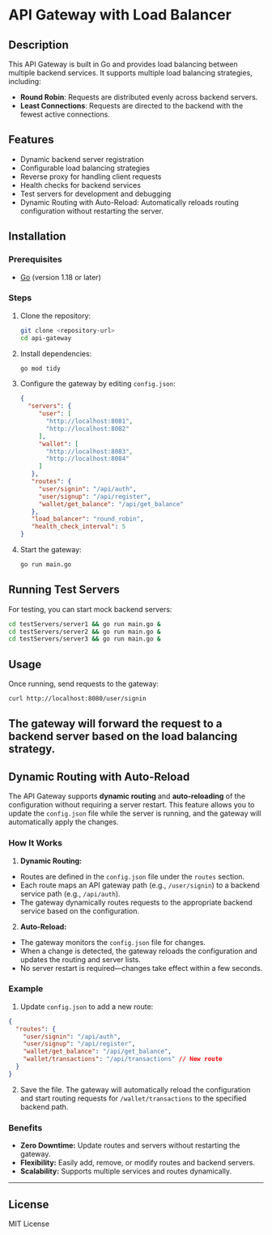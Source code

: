 # API Gateway with Load Balancer

## Description
This API Gateway is built in Go and provides load balancing between multiple backend services. It supports multiple load balancing strategies, including:

- **Round Robin**: Requests are distributed evenly across backend servers.
- **Least Connections**: Requests are directed to the backend with the fewest active connections.

## Features
- Dynamic backend server registration
- Configurable load balancing strategies
- Reverse proxy for handling client requests
- Health checks for backend services
- Test servers for development and debugging
- Dynamic Routing with Auto-Reload: Automatically reloads routing configuration without restarting the server.

## Installation

### Prerequisites
- [Go](https://golang.org/dl/) (version 1.18 or later)

### Steps
1. Clone the repository:
   ```sh
   git clone <repository-url>
   cd api-gateway
   ```
2. Install dependencies:
   ```sh
   go mod tidy
   ```
3. Configure the gateway by editing `config.json`:
   ```json
   {
     "servers": {
        "user": [
          "http://localhost:8081",
          "http://localhost:8082"
        ],
        "wallet": [
          "http://localhost:8083",
          "http://localhost:8084"
        ]
      },
      "routes": {
        "user/signin": "/api/auth",
        "user/signup": "/api/register",
        "wallet/get_balance": "/api/get_balance"
      },
      "load_balancer": "round_robin",
      "health_check_interval": 5
   }
   ```
4. Start the gateway:
   ```sh
   go run main.go
   ```

## Running Test Servers
For testing, you can start mock backend servers:
```sh
cd testServers/server1 && go run main.go &
cd testServers/server2 && go run main.go &
cd testServers/server3 && go run main.go &
```

## Usage
Once running, send requests to the gateway:
```sh
curl http://localhost:8080/user/signin
```
The gateway will forward the request to a backend server based on the load balancing strategy.
---
## Dynamic Routing with Auto-Reload
The API Gateway supports **dynamic routing** and **auto-reloading** of the configuration without requiring a server restart. This feature allows you to update the `config.json` file while the server is running, and the gateway will automatically apply the changes.

### How It Works
1. **Dynamic Routing:**
- Routes are defined in the `config.json` file under the `routes` section.
- Each route maps an API gateway path (e.g., `/user/signin`) to a backend service path (e.g., `/api/auth`).
- The gateway dynamically routes requests to the appropriate backend service based on the configuration.

2. **Auto-Reload:**
- The gateway monitors the `config.json` file for changes.
- When a change is detected, the gateway reloads the configuration and updates the routing and server lists.
- No server restart is required—changes take effect within a few seconds.

### Example
1. Update `config.json` to add a new route:
```json
{
  "routes": {
    "user/signin": "/api/auth",
    "user/signup": "/api/register",
    "wallet/get_balance": "/api/get_balance",
    "wallet/transactions": "/api/transactions" // New route
  }
}
```
2. Save the file. The gateway will automatically reload the configuration and start routing requests for `/wallet/transactions` to the specified backend path.

### Benefits
- **Zero Downtime:** Update routes and servers without restarting the gateway.
- **Flexibility:** Easily add, remove, or modify routes and backend servers.
- **Scalability:** Supports multiple services and routes dynamically.

---

## License
MIT License

